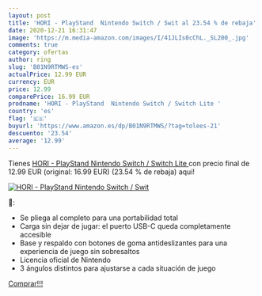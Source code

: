 ```yaml
---
layout: post
title: 'HORI - PlayStand  Nintendo Switch / Swit al 23.54 % de rebaja'
date: 2020-12-21 16:31:47
image: 'https://m.media-amazon.com/images/I/41JLIs0cChL._SL200_.jpg'
comments: true
category: ofertas
author: ring
slug: 'B01N9RTMWS-es'
actualPrice: 12.99 EUR
currency: EUR
price: 12.99
comparePrice: 16.99 EUR
prodname: 'HORI - PlayStand  Nintendo Switch / Switch Lite '
country: 'es'
flag: '🇪🇸'
buyurl: 'https://www.amazon.es/dp/B01N9RTMWS/?tag=tolees-21'
descuento: '23.54'
average: '12.99'
---
```


Tienes [HORI - PlayStand  Nintendo Switch / Switch Lite ](https://www.amazon.es/dp/B01N9RTMWS/?tag=tolees-21) con precio final de  12.99 EUR (original: 16.99 EUR) (23.54 %  de rebaja) aqui!

[![HORI - PlayStand  Nintendo Switch / Swit](https://m.media-amazon.com/images/I/41JLIs0cChL._SL200_.jpg)](https://www.amazon.es/dp/B01N9RTMWS/?tag=tolees-21)

🔎:

- Se pliega al completo para una portabilidad total
- Carga sin dejar de jugar: el puerto USB-C queda completamente accesible
- Base y respaldo con botones de goma antideslizantes para una experiencia de juego sin sobresaltos
- Licencia oficial de Nintendo
- 3 ángulos distintos para ajustarse a cada situación de juego

[Comprar!!!](https://www.amazon.es/dp/B01N9RTMWS/?tag=tolees-21)
